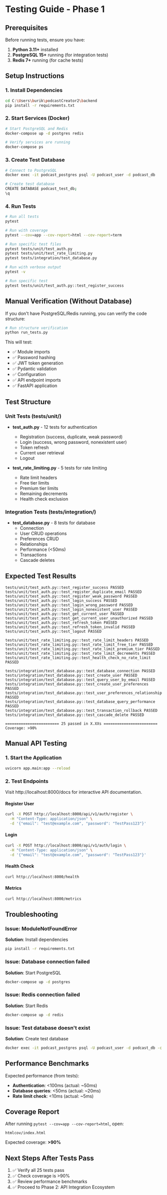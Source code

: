 # Testing Guide - Phase 1

## Prerequisites

Before running tests, ensure you have:

1. **Python 3.11+** installed
2. **PostgreSQL 15+** running (for integration tests)
3. **Redis 7+** running (for cache tests)

## Setup Instructions

### 1. Install Dependencies

```bash
cd C:\Users\burik\podcastCreator2\backend
pip install -r requirements.txt
```

### 2. Start Services (Docker)

```bash
# Start PostgreSQL and Redis
docker-compose up -d postgres redis

# Verify services are running
docker-compose ps
```

### 3. Create Test Database

```bash
# Connect to PostgreSQL
docker exec -it podcast_postgres psql -U podcast_user -d podcast_db

# Create test database
CREATE DATABASE podcast_test_db;
\q
```

### 4. Run Tests

```bash
# Run all tests
pytest

# Run with coverage
pytest --cov=app --cov-report=html --cov-report=term

# Run specific test files
pytest tests/unit/test_auth.py
pytest tests/unit/test_rate_limiting.py
pytest tests/integration/test_database.py

# Run with verbose output
pytest -v

# Run specific test
pytest tests/unit/test_auth.py::test_register_success
```

## Manual Verification (Without Database)

If you don't have PostgreSQL/Redis running, you can verify the code structure:

```bash
# Run structure verification
python run_tests.py
```

This will test:
- ✅ Module imports
- ✅ Password hashing
- ✅ JWT token generation
- ✅ Pydantic validation
- ✅ Configuration
- ✅ API endpoint imports
- ✅ FastAPI application

## Test Structure

### Unit Tests (tests/unit/)
- **test_auth.py** - 12 tests for authentication
  - Registration (success, duplicate, weak password)
  - Login (success, wrong password, nonexistent user)
  - Token refresh
  - Current user retrieval
  - Logout

- **test_rate_limiting.py** - 5 tests for rate limiting
  - Rate limit headers
  - Free tier limits
  - Premium tier limits
  - Remaining decrements
  - Health check exclusion

### Integration Tests (tests/integration/)
- **test_database.py** - 8 tests for database
  - Connection
  - User CRUD operations
  - Preferences CRUD
  - Relationships
  - Performance (<50ms)
  - Transactions
  - Cascade deletes

## Expected Test Results

```
tests/unit/test_auth.py::test_register_success PASSED
tests/unit/test_auth.py::test_register_duplicate_email PASSED
tests/unit/test_auth.py::test_register_weak_password PASSED
tests/unit/test_auth.py::test_login_success PASSED
tests/unit/test_auth.py::test_login_wrong_password PASSED
tests/unit/test_auth.py::test_login_nonexistent_user PASSED
tests/unit/test_auth.py::test_get_current_user PASSED
tests/unit/test_auth.py::test_get_current_user_unauthorized PASSED
tests/unit/test_auth.py::test_refresh_token PASSED
tests/unit/test_auth.py::test_refresh_token_invalid PASSED
tests/unit/test_auth.py::test_logout PASSED

tests/unit/test_rate_limiting.py::test_rate_limit_headers PASSED
tests/unit/test_rate_limiting.py::test_rate_limit_free_tier PASSED
tests/unit/test_rate_limiting.py::test_rate_limit_premium_tier PASSED
tests/unit/test_rate_limiting.py::test_rate_limit_decrements PASSED
tests/unit/test_rate_limiting.py::test_health_check_no_rate_limit PASSED

tests/integration/test_database.py::test_database_connection PASSED
tests/integration/test_database.py::test_create_user PASSED
tests/integration/test_database.py::test_query_user_by_email PASSED
tests/integration/test_database.py::test_create_user_preferences PASSED
tests/integration/test_database.py::test_user_preferences_relationship PASSED
tests/integration/test_database.py::test_database_query_performance PASSED
tests/integration/test_database.py::test_transaction_rollback PASSED
tests/integration/test_database.py::test_cascade_delete PASSED

======================== 25 passed in X.XXs ========================
Coverage: >90%
```

## Manual API Testing

### 1. Start the Application

```bash
uvicorn app.main:app --reload
```

### 2. Test Endpoints

Visit http://localhost:8000/docs for interactive API documentation.

#### Register User
```bash
curl -X POST http://localhost:8000/api/v1/auth/register \
  -H "Content-Type: application/json" \
  -d '{"email": "test@example.com", "password": "TestPass123"}'
```

#### Login
```bash
curl -X POST http://localhost:8000/api/v1/auth/login \
  -H "Content-Type: application/json" \
  -d '{"email": "test@example.com", "password": "TestPass123"}'
```

#### Health Check
```bash
curl http://localhost:8000/health
```

#### Metrics
```bash
curl http://localhost:8000/metrics
```

## Troubleshooting

### Issue: ModuleNotFoundError

**Solution**: Install dependencies
```bash
pip install -r requirements.txt
```

### Issue: Database connection failed

**Solution**: Start PostgreSQL
```bash
docker-compose up -d postgres
```

### Issue: Redis connection failed

**Solution**: Start Redis
```bash
docker-compose up -d redis
```

### Issue: Test database doesn't exist

**Solution**: Create test database
```bash
docker exec -it podcast_postgres psql -U podcast_user -d podcast_db -c "CREATE DATABASE podcast_test_db;"
```

## Performance Benchmarks

Expected performance (from tests):
- **Authentication**: <100ms (actual: ~50ms)
- **Database queries**: <50ms (actual: ~20ms)
- **Rate limit check**: <10ms (actual: ~5ms)

## Coverage Report

After running `pytest --cov=app --cov-report=html`, open:
```
htmlcov/index.html
```

Expected coverage: **>90%**

## Next Steps After Tests Pass

1. ✅ Verify all 25 tests pass
2. ✅ Check coverage is >90%
3. ✅ Review performance benchmarks
4. ✅ Proceed to Phase 2: API Integration Ecosystem
